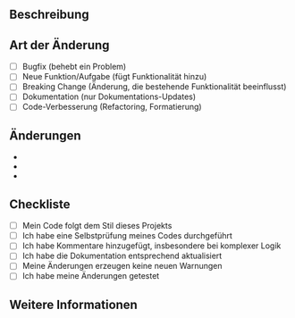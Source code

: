 ## Beschreibung

<!-- Kurze Beschreibung der Änderungen -->

## Art der Änderung

<!-- Bitte zutreffende Option(en) markieren -->

- [ ] Bugfix (behebt ein Problem)
- [ ] Neue Funktion/Aufgabe (fügt Funktionalität hinzu)
- [ ] Breaking Change (Änderung, die bestehende Funktionalität beeinflusst)
- [ ] Dokumentation (nur Dokumentations-Updates)
- [ ] Code-Verbesserung (Refactoring, Formatierung)

## Änderungen

<!-- Liste der vorgenommenen Änderungen -->

- 
- 
- 

## Checkliste

- [ ] Mein Code folgt dem Stil dieses Projekts
- [ ] Ich habe eine Selbstprüfung meines Codes durchgeführt
- [ ] Ich habe Kommentare hinzugefügt, insbesondere bei komplexer Logik
- [ ] Ich habe die Dokumentation entsprechend aktualisiert
- [ ] Meine Änderungen erzeugen keine neuen Warnungen
- [ ] Ich habe meine Änderungen getestet

## Weitere Informationen

<!-- Zusätzliche Kontext-Informationen, Screenshots, etc. -->

